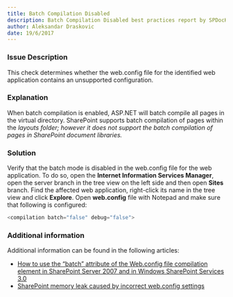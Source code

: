 ```yaml
---
title: Batch Compilation Disabled
description: Batch Compilation Disabled best practices report by SPDocKit determines whether the web.config file for the identified web application contains an unsupported configuration.
author: Aleksandar Draskovic
date: 19/6/2017
---
```

### Issue Description
This check determines whether the web.config file for the identified web application contains an unsupported configuration.
### Explanation
When batch compilation is enabled, ASP.NET will batch compile all pages in the virtual directory. SharePoint supports batch compilation of pages within the _layouts folder; however it does not support the batch compilation of pages in SharePoint document libraries._

### Solution
Verify that the batch mode is disabled in the web.config file for the web application. To do so, open the **Internet Information Services Manager**, open the server branch in the tree view on the left side and then open **Sites** branch. Find the affected web application, right-click its name in the tree view and click **Explore**. Open **web.config** file with Notepad and make sure that following is configured:
```PowerShell
<compilation batch="false" debug="false">
```
### Additional information 
Additional information can be found in the following articles:
* [How to use the “batch” attribute of the Web.config file compilation element in SharePoint Server 2007 and in Windows SharePoint Services 3.0](https://support.microsoft.com/en-us/help/953459/how-to-use-the-batch-attribute-of-the-web.config-file-compilation-element-in-sharepoint-server-2007-and-in-windows-sharepoint-services-3.0)
* [SharePoint memory leak caused by incorrect web.config settings](https://blogs.technet.microsoft.com/stefan_gossner/2012/07/20/sharepoint-memory-leak-caused-by-incorrect-web-config-settings/)
